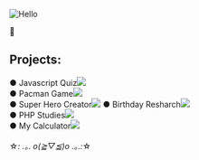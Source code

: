 ![Hello](https://user-images.githubusercontent.com/100588945/160874142-803b4397-20f6-43ff-bf30-1c47f688131d.gif)

🚀<h2>Projects:</h2>
● Javascript Quiz<img src="https://img.shields.io/static/v1?label=Status&message=Complete&color=B57CFF&style=plastic&logo=ghost"/>
</br>
● Pacman Game<img src="https://img.shields.io/static/v1?label=Status&message=Complete&color=B57CFF&style=plastic&logo=ghost"/>
</br>
● Super Hero Creator<img src="https://img.shields.io/static/v1?label=Status&message=Complete&color=B57CFF&style=plastic&logo=ghost"/>
● Birthday Resharch<img src="https://img.shields.io/static/v1?label=Status&message=Complete&color=B57CFF&style=plastic&logo=ghost"/>
</br>
● PHP Studies<img src="https://img.shields.io/static/v1?label=Status&message=Complete&color=B57CFF&style=plastic&logo=ghost"/>
</br>
● My Calculator<img src="https://img.shields.io/static/v1?label=Status&message=Complete&color=B57CFF&style=plastic&logo=ghost"/>
</br>
</br>
☆*: .｡. o(≧▽≦)o .｡.:*☆
